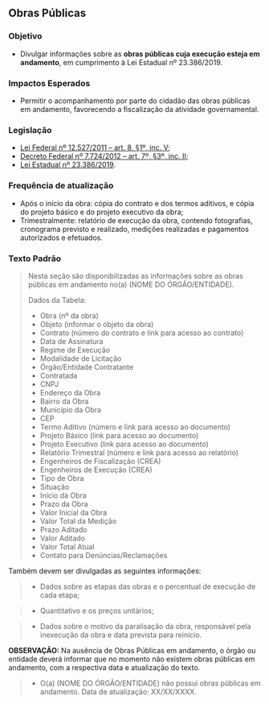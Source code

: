 ## Obras Públicas

### Objetivo
-	Divulgar informações sobre as **obras públicas cuja execução esteja em andamento**, em cumprimento à Lei Estadual nº 23.386/2019.

### Impactos Esperados
-	Permitir o acompanhamento por parte do cidadão das obras públicas em andamento, favorecendo a fiscalização da atividade governamental.

### Legislação
-	[Lei Federal nº 12.527/2011 – art. 8, §1º, inc. V](http://www.planalto.gov.br/ccivil_03/_ato2011-2014/2011/lei/l12527.htm#art8);
-	[Decreto Federal nº 7.724/2012 – art. 7º, §3º, inc. II](http://www.planalto.gov.br/ccivil_03/_ato2011-2014/2012/decreto/d7724.htm#art7);
-	[Lei Estadual nº 23.386/2019](https://www.almg.gov.br/consulte/legislacao/completa/completa.html?tipo=LEI&num=23386&comp=&ano=2019).

### Frequência de atualização
-	Após o início da obra: cópia do contrato e dos termos aditivos, e cópia do projeto básico e do projeto executivo da obra;
-	Trimestralmente: relatório de execução da obra, contendo fotografias, cronograma previsto e realizado, medições realizadas e pagamentos autorizados e efetuados.

### Texto Padrão

> Nesta seção são disponibilizadas as informações sobre as obras públicas em andamento no(a) (NOME DO ÓRGÃO/ENTIDADE).
> 
> Dados da Tabela:
> 
> - Obra (nº da obra) 
> - Objeto (informar o objeto da obra)
> - Contrato (número do contrato e link para acesso ao contrato)
> - Data de Assinatura
> - Regime de Execução
> - Modalidade de Licitação
> - Órgão/Entidade Contratante
> - Contratada
> - CNPJ
> - Endereço da Obra
> - Bairro da Obra
> - Município da Obra
> - CEP
> - Termo Aditivo (número e link para acesso ao documento)
> - Projeto Básico (link para acesso ao documento)
> - Projeto Executivo (link para acesso ao documento)
> - Relatório Trimestral (número e link para acesso ao relatório)
> - Engenheiros de Fiscalização (CREA)
> - Engenheiros de Execução (CREA)
> - Tipo de Obra
> - Situação
> - Início da Obra
> - Prazo da Obra
> - Valor Inicial da Obra
> - Valor Total da Medição
> - Prazo Aditado
> - Valor Aditado
> - Valor Total Atual
> - Contato para Denúncias/Reclamações

Também devem ser divulgadas as seguintes informações:

> - Dados sobre as etapas das obras e o percentual de execução de cada etapa;

> - Quantitativo e os preços unitários;

> - Dados sobre o motivo da paralisação da obra, responsável pela inexecução da obra e data prevista para reinício.

**OBSERVAÇÃO:** Na ausência de Obras Públicas em andamento, o órgão ou entidade deverá informar que no momento não existem obras públicas em andamento, com a respectiva data e atualização do texto. 

> - O(a) (NOME DO ÓRGÃO/ENTIDADE) não possui obras públicas em andamento. Data de atualização: XX/XX/XXXX.

